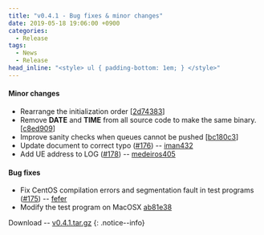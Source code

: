 ```yaml
---
title: "v0.4.1 - Bug fixes & minor changes"
date: 2019-05-18 19:06:00 +0900
categories:
  - Release
tags:
  - News
  - Release
head_inline: "<style> ul { padding-bottom: 1em; } </style>"
---
```


#### Minor changes
- Rearrange the initialization order [[2d74383](https://github.com/open5gs/open5gs/commit/2d7438313d7426ca3ad4591f090b7f8564257fb7)]
- Remove ____DATE____ and ____TIME____ from all source code to make the same binary. [[c8ed909](https://github.com/open5gs/open5gs/commit/c8ed909f4680225490ac23d2d56e7d8f8112d6f6)]
- Improve sanity checks when queues cannot be pushed [[bc180c3](https://github.com/open5gs/open5gs/commit/bc180c3ffc431a06a49e0de1af71098fd91d561b)]
- Update document to correct typo ([#176](https://github.com/open5gs/open5gs/issues/176)) -- [iman432](https://github.com/iman432)
- Add UE address to LOG ([#178](https://github.com/open5gs/open5gs/pull/178)) -- [medeiros405](https://github.com/medeiros405)

#### Bug fixes
- Fix CentOS compilation errors and segmentation fault in test programs ([#175](https://github.com/open5gs/open5gs/issues/175)) -- [fefer](https://github.com/fefer)
- Modify the test program on MacOSX [ab81e38](https://github.com/open5gs/open5gs/commit/ab81e384879fdf51c667344fc8be912254dbec75)

Download -- [v0.4.1.tar.gz](https://github.com/open5gs/open5gs/archive/v0.4.1.tar.gz)
{: .notice--info}
